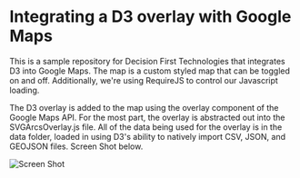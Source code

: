 
# Integrating a D3 overlay with Google Maps

This is a sample repository for Decision First Technologies that integrates D3 into Google Maps.  The map is a custom
styled map that can be toggled on and off.  Additionally, we're using RequireJS to control our Javascript loading.

The D3 overlay is added to the map using the overlay component of the Google Maps API.  For the most part, the overlay
is abstracted out into the SVGArcsOverlay.js file.  All of the data being used for the overlay is in the data folder,
loaded in using D3's ability to natively import CSV, JSON, and GEOJSON files.  Screen Shot below.

![Screen Shot](https://github.com/JELGT2011/D3-Google-Maps/img/ScreenShot.png)
